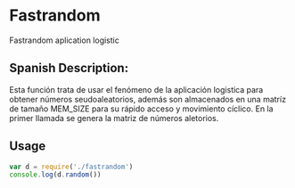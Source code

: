 # Fastrandom
Fastrandom aplication logistic

##  Spanish Description: 
Esta función trata de usar el fenómeno de la
aplicación logistica para obtener números seudoaleatorios,
además son almacenados en una matríz de tamaño MEM_SIZE para
su rápido acceso y movimiento cíclico. En la primer llamada
se genera la matriz de números aletorios. 

## Usage

```javascript
var d = require('./fastrandom')
console.log(d.random())
```

